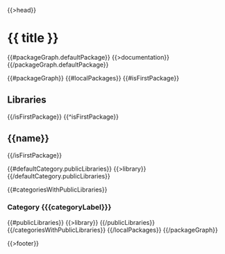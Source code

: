 {{>head}}

# {{ title }}

{{#packageGraph.defaultPackage}}
{{>documentation}}
{{/packageGraph.defaultPackage}}

{{#packageGraph}}
{{#localPackages}}
{{#isFirstPackage}}
## Libraries
{{/isFirstPackage}}
{{^isFirstPackage}}
## {{name}}
{{/isFirstPackage}}

{{#defaultCategory.publicLibraries}}
{{>library}}
{{/defaultCategory.publicLibraries}}

{{#categoriesWithPublicLibraries}}
### Category {{{categoryLabel}}}

{{#publicLibraries}}
{{>library}}
{{/publicLibraries}}
{{/categoriesWithPublicLibraries}}
{{/localPackages}}
{{/packageGraph}}

{{>footer}}
